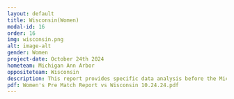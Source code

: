 ```yaml
---
layout: default
title: Wisconsin(Women)
modal-id: 16
order: 16
img: wisconsin.png
alt: image-alt
gender: Women
project-date: October 24th 2024
hometeam: Michigan Ann Arbor
oppositeteam: Wisconsin
description: This report provides specific data analysis before the Michigan Ann Arbor women soccer team and Wisconsin women soccer team.
pdf: Women's Pre Match Report vs Wisconsin 10.24.24.pdf
---
```

